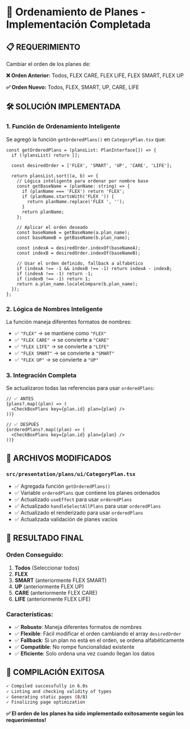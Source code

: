 # 🔄 Ordenamiento de Planes - Implementación Completada

## 📋 **REQUERIMIENTO**
Cambiar el orden de los planes de:

**❌ Orden Anterior:** Todos, FLEX CARE, FLEX LIFE, FLEX SMART, FLEX UP

**✅ Orden Nuevo:** Todos, FLEX, SMART, UP, CARE, LIFE

## 🛠️ **SOLUCIÓN IMPLEMENTADA**

### 1. **Función de Ordenamiento Inteligente**
Se agregó la función `getOrderedPlans()` en `CategoryPlan.tsx` que:

```tsx
const getOrderedPlans = (plansList: PlanInterface[]) => {
  if (!plansList) return [];
  
  const desiredOrder = ['FLEX', 'SMART', 'UP', 'CARE', 'LIFE'];
  
  return plansList.sort((a, b) => {
    // Lógica inteligente para ordenar por nombre base
    const getBaseName = (planName: string) => {
      if (planName === 'FLEX') return 'FLEX';
      if (planName.startsWith('FLEX ')) {
        return planName.replace('FLEX ', '');
      }
      return planName;
    };
    
    // Aplicar el orden deseado
    const baseNameA = getBaseName(a.plan_name);
    const baseNameB = getBaseName(b.plan_name);
    
    const indexA = desiredOrder.indexOf(baseNameA);
    const indexB = desiredOrder.indexOf(baseNameB);
    
    // Usar el orden definido, fallback a alfabético
    if (indexA !== -1 && indexB !== -1) return indexA - indexB;
    if (indexA !== -1) return -1;
    if (indexB !== -1) return 1;
    return a.plan_name.localeCompare(b.plan_name);
  });
};
```

### 2. **Lógica de Nombres Inteligente**
La función maneja diferentes formatos de nombres:
- ✅ `"FLEX"` → se mantiene como `"FLEX"`
- ✅ `"FLEX CARE"` → se convierte a `"CARE"` 
- ✅ `"FLEX LIFE"` → se convierte a `"LIFE"`
- ✅ `"FLEX SMART"` → se convierte a `"SMART"`
- ✅ `"FLEX UP"` → se convierte a `"UP"`

### 3. **Integración Completa**
Se actualizaron todas las referencias para usar `orderedPlans`:

```tsx
// ✅ ANTES
{plans?.map((plan) => (
  <CheckBoxPlans key={plan.id} plan={plan} />
))}

// ✅ DESPUÉS  
{orderedPlans?.map((plan) => (
  <CheckBoxPlans key={plan.id} plan={plan} />
))}
```

## 🔧 **ARCHIVOS MODIFICADOS**

### `src/presentation/plans/ui/CategoryPlan.tsx`
- ✅ Agregada función `getOrderedPlans()`
- ✅ Variable `orderedPlans` que contiene los planes ordenados
- ✅ Actualizado `useEffect` para usar `orderedPlans`
- ✅ Actualizado `handleSelectAllPlans` para usar `orderedPlans`
- ✅ Actualizado el renderizado para usar `orderedPlans`
- ✅ Actualizada validación de planes vacíos

## 🎯 **RESULTADO FINAL**

### **Orden Conseguido:**
1. **Todos** (Seleccionar todos)
2. **FLEX** 
3. **SMART** (anteriormente FLEX SMART)
4. **UP** (anteriormente FLEX UP)  
5. **CARE** (anteriormente FLEX CARE)
6. **LIFE** (anteriormente FLEX LIFE)

### **Características:**
- ✅ **Robusto**: Maneja diferentes formatos de nombres
- ✅ **Flexible**: Fácil modificar el orden cambiando el array `desiredOrder`
- ✅ **Fallback**: Si un plan no está en el orden, se ordena alfabéticamente
- ✅ **Compatible**: No rompe funcionalidad existente
- ✅ **Eficiente**: Solo ordena una vez cuando llegan los datos

## 🚀 **COMPILACIÓN EXITOSA**
```bash
✓ Compiled successfully in 6.0s
✓ Linting and checking validity of types  
✓ Generating static pages (8/8)
✓ Finalizing page optimization
```

**✅ El orden de los planes ha sido implementado exitosamente según los requerimientos!**
